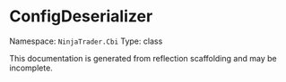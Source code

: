 # ConfigDeserializer

Namespace: `NinjaTrader.Cbi`
Type: class

This documentation is generated from reflection scaffolding and may be incomplete.
